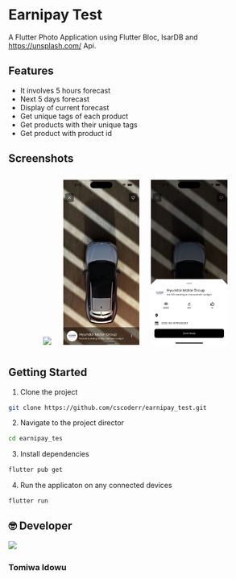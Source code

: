 # Earnipay Test

A Flutter Photo Application using Flutter Bloc, IsarDB and https://unsplash.com/ Api.

## Features

- It involves 5 hours forecast
- Next 5 days forecast
- Display of current forecast
- Get unique tags of each product
- Get products with their unique tags
- Get product with product id

## Screenshots

<h4 align="center">
<img src="images/img1.png" width="30%" vspace="10" hspace="10"/>
<img src="images/img2.png" width="30%" vspace="10" hspace="10"/>
<img src="images/img3.png" width="30%" vspace="10" hspace="10"/>

## Getting Started

1. Clone the project

```sh
git clone https://github.com/cscoderr/earnipay_test.git
```

2. Navigate to the project director

```sh
cd earnipay_tes
```

3. Install dependencies

```sh
flutter pub get
```

4. Run the applicaton on any connected devices

```sh
flutter run
```

## 🤓 Developer

[<img src="https://avatars.githubusercontent.com/u/51103897?s=400&u=7284a9cfd601ac29d100fb8c88215ca454eb334c&v=4" width="150" />](https://cscoder.tech)

### Tomiwa Idowu

```

```
